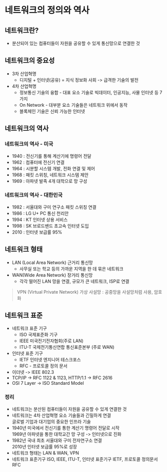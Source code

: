 # 네트워크의 정의와 역사
## 네트워크란?
- 분산되어 있는 컴퓨터들이 자원을 공유할 수 있게 통신망으로 연결한 것

## 네트워크의 중요성
- 3차 산업혁명
    - 디지털 + 인터넷(공유) = 지식 정보화 사회 -> 급격한 기술의 발전
- 4차 산업혁명
    - 정보통신 기술의 융합 - 대표 요소 기술로 빅데이터, 인공지능, 사물 인터넷 등 7가지
    - On Network - 대부분 요소 기술들은 네트워크 위에서 동작
    - 블록체인 기술은 신뢰 가능한 인터넷

## 네트워크의 역사
### 네트워크의 역사 - 미국
- 1940 : 전신기를 통해 계산기에 명령어 전달
- 1962 : 컴퓨터에 전신기 연결
- 1964 : 시분할 시스템 개발, 전화 연결 및 제어
- 1968 : 패킷 스위칭, 네트워크 시스템 제안
- 1969 : 아파넷 발족 4개 대학으로 망 구성
### 네트워크의 역사 - 대한민국
- 1982 : 서울대와 구미 연구소 패킷 스위칭 연결
- 1986 : LG U+ PC 통신 천리안
- 1994 : KT 인터넷 상용 서비스
- 1998 : SK 브로드밴드 초고속 인터넷 도입
- 2010 : 인터넷 보급률 95%

## 네트워크 형태
- LAN (Local Area Network) 근거리 통신망
    - 사무실 또는 학교 등의 가까운 지역을 한 데 묶은 네트워크
- WAN(Wide Area Network) 장거리 통신망
    - 각각 떨어진 LAN 망을 연결, 규모가 큰 네트워크, ISP로 연결
> VPN (Virtual Private Network) 가상 사설망 : 공중망을 사설망처럼 사용, 암호화

## 네트워크 표준
- 네트워크 표준 기구
    - ISO 국제표준화 기구
    - IEEE 미국전기전자협회(주로 LAN)
    - ITU-T 국제전기통신연합 통신표준본부 (주로 WAN)
- 인터넷 표준 기구
    - IETF 인터넷 엔지니어 테스크포스
    - RFC - 프로토콜 정의 문서
- 이더넷 -> IEEE 802.3
- TCP/IP -> RFC 1122 & 1123, HTTP/1.1 -> RFC 2616
- OSI 7 Layer -> ISO Standard Model

### 정리
- 네트워크는 분산된 컴퓨터들이 자원을 공유할 수 있게 연결한 것
- 네트워크는 4차 산업혁명 요소 기술들과 긴밀하게 연결<br>
글로벌 기업과 대기업의 중요한 인프라 기술
- 1940년 미국에서 전신기를 통한 계산기 명령어 전달로 시작<br>
1969년 아파넷을 통한 대학교간 망 구성 -> 인터넷으로 진화
- 1982년 국내 최초 서울대와 구미 전자연구소 연결<br>
2010년 인터넷 보급률 95%로 성장
- 네트워크 형태는 LAN & WAN, VPN
- 네트워크 표준기구 ISO, IEEE, ITU-T, 인터넷 표준기구 IETF, 프로토콜 정의문서 RFC
